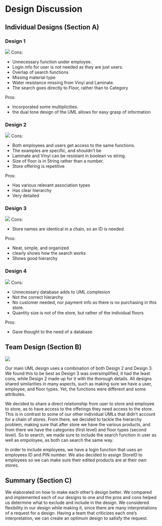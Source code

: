 # Design Discussion

## Individual Designs (Section A)

### Design 1

![](https://i.imgur.com/xHZP4uI.png)
Cons:
* Unnecessary function under employee.
* Login info for user is not needed as they are just users.
* Overlap of search functions
* Missing material type
* Water resistance missing from Vinyl and Laminate.
* The search goes directly to Floor, rather than to Category

Pros:
* Incorporated some multiplicities.
* the dual tone design of the UML allows for easy grasp of information

### Design 2

![](https://i.imgur.com/jroKIeW.png)
Cons:
* Both employees and users get access to the same functions.
* The examples are specific, and shouldn’t be
*  Laminate and Vinyl can be resistant in boolean vs string.
*  Size of floor is in String rather than a number.
*  Store offering is repetitive

Pros:
*  Has various relevant association types
*  Has clear hierarchy 
*  Very detailed

### Design 3

![](https://i.imgur.com/xdgu8Io.png)
Cons:
* Store names are identical in a chain, so an ID is needed

Pros:
* Neat, simple, and organized
* clearly shows how the search works
* Shows good hierarchy 

### Design 4

![](https://i.imgur.com/WiHrXAc.png)
Cons:
* Unnecessary database adds to UML complexion
* Not the correct hierarchy 
* No customer needed, nor payment info as there is no purchasing in this store.
* Quantity size is not of the store, but rather of the individual floors

Pros:
* Gave thought to the need of a database

## Team Design (Section B)

![](https://lh4.googleusercontent.com/DG3Sm7EqB7fr-kqMD0iK2aaAWRzK4kp8TH7TeQFVypZxEuL3xdG_xFoIIaaTFVJbPKX4JPZEFc_FjDmX4b4BSeTiHLycmgcB-tyXmwBKv0BYupLnKfSoRYVHQogISOs74LY8D-Oo)

Our main UML design uses a combination of both Design 2 and Design 3. We found this to be best as Design 3 was oversimplified, it had the least cons, while Design 2 made up for it with the thorough details. All designs shared similarities in many aspects, such as making sure we have a user, employee, and floor types. Yet, the functions were different and some attributes.

We decided to share a direct relationship from user to store and employee to store, as to have access to the offerings they need access to the store. This is in contrast to some of our other individual UMLs that didn’t account for a chain of stores. From there, we decided to tackle the hierarchy problem, making sure that after store we have the various products, and from there we have the categories (first level) and floor types (second level). So to search, we made sure to include the search function in user as well as empoloyee, as both can search the same way. 

In order to include employees, we have a login function that uses an employees ID and PIN number. We also decided to assign StoreID to employees so we can make sure their edited products are at their own stores.


## Summary (Section C)

We elaborated on how to make each other’s design better. We compared and implemented each of our designs to one and the pros and cons helped us determine what to exclude and include in the design. We considered flexibility in our design while making it, since there are many interpretations of a request for a design. Having a team that criticizes each one’s interpretation, we can create an optimum design to satisfy the request. 


